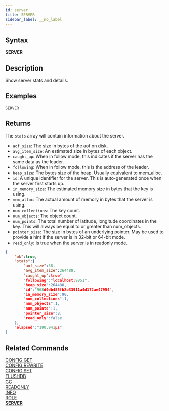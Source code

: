 ```yaml
---
id: server
title: SERVER
sidebar_label: __no_label
---
```


## Syntax

**SERVER**

## Description

Show server stats and details.

## Examples

```tile38-cli
SERVER
```

## Returns

The `stats` array will contain information about the server.

- `aof_size`: The size in bytes of the aof on disk.
- `avg_item_size`: An estimated size in bytes of each object.
- `caught_up`: When in follow mode, this indicates if the server has the same data as the leader.
- `following`: When in follow mode, this is the address of the leader.
- `heap_size`: The bytes size of the heap. Usually equivalent to mem_alloc.
- `id`: A unique identifier for the server. This is auto-generated once when the server first starts up.
- `in_memory_size`: The estimated memory size in bytes that the key is using.
- `mem_alloc`: The actual amount of memory in bytes that the server is using.
- `num_collections`: The key count.
- `num_objects`: The object count.
- `num_points`: The total number of latitude, longitude coordinates in the key. This will always be equal to or greater than num_objects.
- `pointer_size`: The size in bytes of an underlying pointer. May be used to provide a hint if the server is in 32-bit or 64-bit mode.
- `read_only`: Is true when the server is in readonly mode.


```json
{
    "ok":true,
    "stats":{
        "aof_size":38,
        "avg_item_size":264488,
        "caught_up":true",
        "following":"localhost:9851",
        "heap_size":264488,
        "id":"968d0db485fb2e33911a4d172ae47954",
        "in_memory_size":90,
        "num_collections":1,
        "num_objects":1,
        "num_points":1,
        "pointer_size":8,
        "read_only":false
    },
    "elapsed":"190.941µs"
}
```

## Related Commands

[CONFIG GET](../commands/config-get.md)<br>
[CONFIG REWRITE](../commands/config-rewrite.md)<br>
[CONFIG SET](../commands/config-set.md)<br>
[FLUSHDB](../commands/flushdb.md)<br>
[GC](../commands/gc.md)<br>
[READONLY](../commands/readonly.md)<br>
[INFO](../commands/info.md)<br>
[ROLE](../commands/role.md)<br>
**[SERVER](../commands/server.md)**<br>